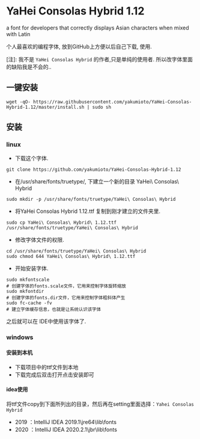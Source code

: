 # YaHei Consolas Hybrid 1.12

a font for developers that correctly displays Asian characters when mixed with Latin

个人最喜欢的编程字体, 放到GitHub上方便以后自己下载, 使用.

[注]: 我不是 `YaHei Consolas Hybrid` 的作者,只是单纯的使用者. 所以改字体里面的缺陷我是不会的..

## 一键安装

```
wget -qO- https://raw.githubusercontent.com/yakumioto/YaHei-Consolas-Hybrid-1.12/master/install.sh | sudo sh
```

## 安装

### linux
+ 下载这个字体.
```
git clone https://github.com/yakumioto/YaHei-Consolas-Hybrid-1.12
```
+ 在/usr/share/fonts/truetype/, 下建立一个新的目录 YaHei\ Consolas\ Hybrid
```
sudo mkdir -p /usr/share/fonts/truetype/YaHei\ Consolas\ Hybrid
```
+ 将YaHei Consolas Hybrid 1.12.ttf 复制到刚才建立的文件夹里.
```
sudo cp YaHei\ Consolas\ Hybrid\ 1.12.ttf /usr/share/fonts/truetype/YaHei\ Consolas\ Hybrid
```
+ 修改字体文件的权限.
```
cd /usr/share/fonts/truetype/YaHei\ Consolas\ Hybrid
sudo chmod 644 YaHei\ Consolas\ Hybrid\ 1.12.ttf
```
+ 开始安装字体.
```
sudo mkfontscale
# 创建字体的fonts.scale文件，它用来控制字体旋转缩放
sudo mkfontdir
# 创建字体的fonts.dir文件，它用来控制字体粗斜体产生
sudo fc-cache -fv
# 建立字体缓存信息，也就是让系统认识该字体
```
之后就可以在 IDE中使用该字体了.

### windows

#### 安装到本机
- 下载项目中的ttf文件到本地
- 下载完成后双击打开点击安装即可

#### idea使用

将ttf文件copy到下面所列出的目录，然后再在setting里面选择：`Yahei Consolas Hybrid`

 - 2019 ：IntelliJ IDEA 2019.1\jre64\lib\fonts
 - 2020 ：IntelliJ IDEA 2020.2.1\jbr\lib\fonts
